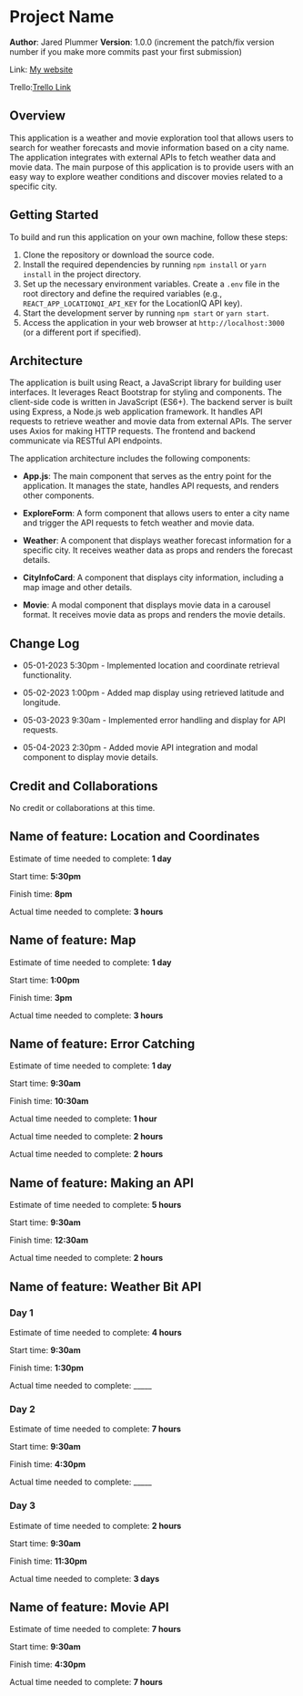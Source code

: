 # Project Name

**Author**: Jared Plummer
**Version**: 1.0.0 (increment the patch/fix version number if you make more commits past your first submission)

Link: [My website](https://main--cheery-palmier-0de630.netlify.app/)

Trello:[Trello Link](https://trello.com/b/1R47rTDt/city-explorer)

## Overview

This application is a weather and movie exploration tool that allows users to search for weather forecasts and movie information based on a city name. The application integrates with external APIs to fetch weather data and movie data. The main purpose of this application is to provide users with an easy way to explore weather conditions and discover movies related to a specific city.

## Getting Started

To build and run this application on your own machine, follow these steps:

1. Clone the repository or download the source code.
2. Install the required dependencies by running `npm install` or `yarn install` in the project directory.
3. Set up the necessary environment variables. Create a `.env` file in the root directory and define the required variables (e.g., `REACT_APP_LOCATIONQI_API_KEY` for the LocationIQ API key).
4. Start the development server by running `npm start` or `yarn start`.
5. Access the application in your web browser at `http://localhost:3000` (or a different port if specified).

## Architecture

The application is built using React, a JavaScript library for building user interfaces. It leverages React Bootstrap for styling and components. The client-side code is written in JavaScript (ES6+). The backend server is built using Express, a Node.js web application framework. It handles API requests to retrieve weather and movie data from external APIs. The server uses Axios for making HTTP requests. The frontend and backend communicate via RESTful API endpoints.

The application architecture includes the following components:

- **App.js**: The main component that serves as the entry point for the application. It manages the state, handles API requests, and renders other components.

- **ExploreForm**: A form component that allows users to enter a city name and trigger the API requests to fetch weather and movie data.

- **Weather**: A component that displays weather forecast information for a specific city. It receives weather data as props and renders the forecast details.

- **CityInfoCard**: A component that displays city information, including a map image and other details.

- **Movie**: A modal component that displays movie data in a carousel format. It receives movie data as props and renders the movie details.

## Change Log

- 05-01-2023 5:30pm - Implemented location and coordinate retrieval functionality.

- 05-02-2023 1:00pm - Added map display using retrieved latitude and longitude.

- 05-03-2023 9:30am - Implemented error handling and display for API requests.

- 05-04-2023 2:30pm - Added movie API integration and modal component to display movie details.

## Credit and Collaborations

No credit or collaborations at this time.

## Name of feature: **Location and Coordinates**

Estimate of time needed to complete: **1 day**

Start time: **5:30pm**

Finish time: **8pm**

Actual time needed to complete: **3 hours**

## Name of feature: **Map**

Estimate of time needed to complete: **1 day**

Start time: **1:00pm**

Finish time: **3pm**

Actual time needed to complete: **3 hours**

## Name of feature: **Error Catching**

Estimate of time needed to complete: **1 day**

Start time: **9:30am**

Finish time: **10:30am**

Actual time needed to complete: **1 hour**

Actual time needed to complete: **2 hours**

Actual time needed to complete: **2 hours**

## Name of feature: **Making an API**

Estimate of time needed to complete: **5 hours**

Start time: **9:30am**

Finish time: **12:30am**

Actual time needed to complete: **2 hours**

## Name of feature: **Weather Bit API**

### Day 1

Estimate of time needed to complete: **4 hours**

Start time: **9:30am**

Finish time: **1:30pm**

Actual time needed to complete: _____

### Day 2

Estimate of time needed to complete: **7 hours**

Start time: **9:30am**

Finish time: **4:30pm**

Actual time needed to complete: _____

### Day 3

Estimate of time needed to complete: **2 hours**

Start time: **9:30am**

Finish time: **11:30pm**

Actual time needed to complete: **3 days**

## Name of feature: **Movie API**

Estimate of time needed to complete: **7 hours**

Start time: **9:30am**

Finish time: **4:30pm**

Actual time needed to complete: **7 hours**
